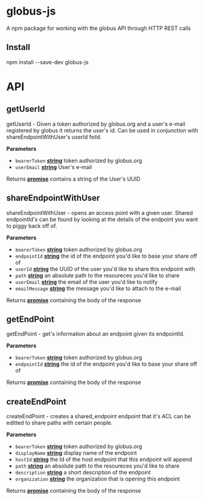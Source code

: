 # globus-js

A npm package for working with the globus API through HTTP REST calls

## Install

npm install --save-dev globus-js

# API

## getUserId

getUserId - Given a token authorized by globus.org and a user's e-mail registered by globus
it returns the user's id. Can be used in conjunction with shareEndpointWithUser's userId
feild.

**Parameters**

-   `bearerToken` **[string](https://developer.mozilla.org/en-US/docs/Web/JavaScript/Reference/Global_Objects/String)** token authorized by globus.org
-   `userEmail` **[string](https://developer.mozilla.org/en-US/docs/Web/JavaScript/Reference/Global_Objects/String)** User's e-mail

Returns **[promise](https://developer.mozilla.org/en-US/docs/Web/JavaScript/Reference/Global_Objects/Promise)** contains a string of the User's UUID

## shareEndpointWithUser

shareEndpointWithUser - opens an access point with a given user. Shared endpointId's can be
found by looking at the details of the endpoint you want to piggy back off of.

**Parameters**

-   `bearerToken` **[string](https://developer.mozilla.org/en-US/docs/Web/JavaScript/Reference/Global_Objects/String)** token authorized by globus.org
-   `endpointId` **[string](https://developer.mozilla.org/en-US/docs/Web/JavaScript/Reference/Global_Objects/String)** the id of the endpoint you'd like to base your share off of
-   `userId` **[string](https://developer.mozilla.org/en-US/docs/Web/JavaScript/Reference/Global_Objects/String)** the UUID of the user you'd like to share this endpoint with
-   `path` **[string](https://developer.mozilla.org/en-US/docs/Web/JavaScript/Reference/Global_Objects/String)** an absolute path to the resoureces you'd like to share
-   `userEmail` **[string](https://developer.mozilla.org/en-US/docs/Web/JavaScript/Reference/Global_Objects/String)** the email of the user you'd like to notify
-   `emailMessage` **[string](https://developer.mozilla.org/en-US/docs/Web/JavaScript/Reference/Global_Objects/String)** the message you'd like to attach to the e-mail

Returns **[promise](https://developer.mozilla.org/en-US/docs/Web/JavaScript/Reference/Global_Objects/Promise)** containing the body of the response

## getEndPoint

getEndPoint - get's information about an endpoint given its endpointId.

**Parameters**

-   `bearerToken` **[string](https://developer.mozilla.org/en-US/docs/Web/JavaScript/Reference/Global_Objects/String)** token authorized by globus.org
-   `endpointId` **[string](https://developer.mozilla.org/en-US/docs/Web/JavaScript/Reference/Global_Objects/String)** the id of the endpoint you'd like to base your share off of

Returns **[promise](https://developer.mozilla.org/en-US/docs/Web/JavaScript/Reference/Global_Objects/Promise)** containing the body of the response

## createEndPoint

createEndPoint - creates a shared_endpoint endpoint that it's ACL can be editted
to share paths with certain people.

**Parameters**

-   `bearerToken` **[string](https://developer.mozilla.org/en-US/docs/Web/JavaScript/Reference/Global_Objects/String)** token authorized by globus.org
-   `displayName` **[string](https://developer.mozilla.org/en-US/docs/Web/JavaScript/Reference/Global_Objects/String)** display name of the endpoint
-   `hostId` **[string](https://developer.mozilla.org/en-US/docs/Web/JavaScript/Reference/Global_Objects/String)** the Id of the host endpoint that this endpoint will append
-   `path` **[string](https://developer.mozilla.org/en-US/docs/Web/JavaScript/Reference/Global_Objects/String)** an absolute path to the resoureces you'd like to share
-   `description` **[string](https://developer.mozilla.org/en-US/docs/Web/JavaScript/Reference/Global_Objects/String)** a short description of the endpoint
-   `organization` **[string](https://developer.mozilla.org/en-US/docs/Web/JavaScript/Reference/Global_Objects/String)** the organization that is opening this endpoint

Returns **[promise](https://developer.mozilla.org/en-US/docs/Web/JavaScript/Reference/Global_Objects/Promise)** containing the body of the response
